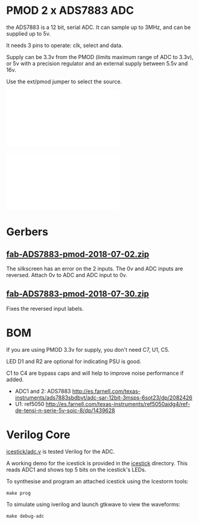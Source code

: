 # PMOD 2 x ADS7883 ADC

the ADS7883 is a 12 bit, serial ADC. It can sample up to 3MHz, and can be supplied up to 5v.

It needs 3 pins to operate: clk, select and data.

Supply can be 3.3v from the PMOD (limits maximum range of ADC to 3.3v), or 5v with a 
precision regulator and an external supply between 5.5v and 16v.

Use the ext/pmod jumper to select the source.

![schematic](schematic.pdf)

![board](board.pdf)

# Gerbers

## [fab-ADS7883-pmod-2018-07-02.zip](fab-ADS7883-pmod-2018-07-02.zip)

The silkscreen has an error on the 2 inputs. The 0v and ADC inputs are reversed. Attach 0v to ADC and ADC input to 0v.

## [fab-ADS7883-pmod-2018-07-30.zip](fab-ADS7883-pmod-2018-07-30.zip)

Fixes the reversed input labels.

# BOM

If you are using PMOD 3.3v for supply, you don't need C7, U1, C5.

LED D1 and R2 are optional for indicating PSU is good.

C1 to C4 are bypass caps and will help to improve noise performance if added.

* ADC1 and 2: ADS7883 http://es.farnell.com/texas-instruments/ads7883sbdbvt/adc-sar-12bit-3msps-6sot23/dp/2082426
* U1: ref5050 http://es.farnell.com/texas-instruments/ref5050aidg4/ref-de-tensi-n-serie-5v-soic-8/dp/1439628

# Verilog Core

[icestick/adc.v](adc.v) is tested Verilog for the ADC.

A working demo for the icestick is provided in the [icestick](icestick) directory. This reads ADC1 and shows top 5 bits on the icestick's LEDs.

To synthesise and program an attached icestick using the Icestorm tools:

    make prog

To simulate using iverilog and launch gtkwave to view the waveforms:

    make debug-adc

